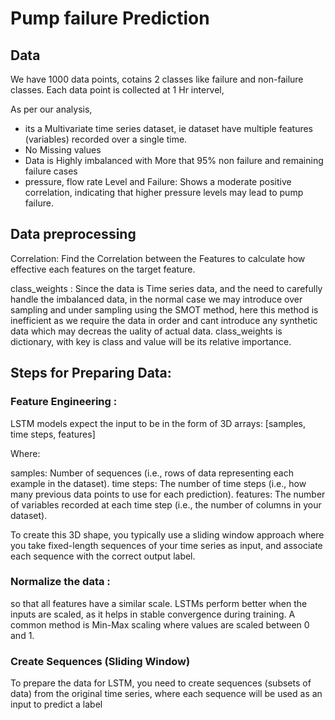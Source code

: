 
# Pump failure Prediction


## Data

We have 1000 data points, cotains 2 classes like failure and non-failure classes. Each data point is collected at 1 Hr intervel, 

As per our analysis, 
- its a Multivariate time series dataset, ie dataset have multiple features (variables) recorded over a single time.
- No Missing values
- Data is Highly imbalanced with More that 95% non failure and remaining failure cases
- pressure, flow rate Level and Failure: Shows a moderate positive correlation, indicating that higher pressure levels may lead to pump failure.


## Data preprocessing

Correlation: Find the Correlation between the Features to calculate how effective each features on the target feature.

class_weights : Since the data is Time series data, and the need to carefully handle the imbalanced data, in the normal case we may introduce over sampling and under sampling using the SMOT method, here this method is inefficient as we require the data in order and cant introduce any synthetic data which may decreas the uality of actual data. class_weights is dictionary, with key is class and value will be its relative importance.



## Steps for Preparing Data:

### Feature Engineering : 
LSTM models expect the input to be in the form of 3D arrays: [samples, time steps, features]

Where:

samples: Number of sequences (i.e., rows of data representing each example in the dataset).
time steps: The number of time steps (i.e., how many previous data points to use for each prediction).
features: The number of variables recorded at each time step (i.e., the number of columns in your dataset).

To create this 3D shape, you typically use a sliding window approach where you take fixed-length sequences of your time series as input, and associate each sequence with the correct output label.


### Normalize the data :
so that all features have a similar scale. LSTMs perform better when the inputs are scaled, as it helps in stable convergence during training.
A common method is Min-Max scaling where values are scaled between 0 and 1.

### Create Sequences (Sliding Window)
To prepare the data for LSTM, you need to create sequences (subsets of data) from the original time series, where each sequence will be used as an input to predict a label

